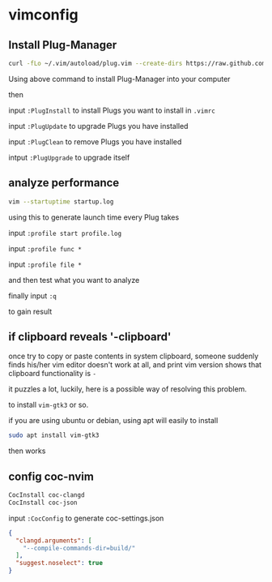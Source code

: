 # vimconfig

## Install Plug-Manager

```sh
curl -fLo ~/.vim/autoload/plug.vim --create-dirs https://raw.github.com/junegunn/vim-plug/master/plug.vim
```

Using above command to install Plug-Manager into your computer

then

input `:PlugInstall` to install Plugs you want to install in `.vimrc`

input `:PlugUpdate` to upgrade Plugs you have installed

input `:PlugClean` to remove Plugs you have installed

intput `:PlugUpgrade` to upgrade itself

## analyze performance

```sh
vim --startuptime startup.log
```

using this to generate launch time every Plug takes

input `:profile start profile.log`

input `:profile func *`

input `:profile file *`

and then test what you want to analyze

finally input `:q`

to gain result

## if clipboard reveals '-clipboard'

once try to copy or paste contents in system clipboard, someone suddenly finds his/her vim editor doesn't work at all, and print vim version shows that clipboard functionality is `-`

it puzzles a lot, luckily, here is a possible way of resolving this problem.

to install `vim-gtk3` or so.

if you are using ubuntu or debian, using apt will easily to install

```sh
sudo apt install vim-gtk3
```

then works

## config coc-nvim

```sh
CocInstall coc-clangd
CocInstall coc-json
```
input `:CocConfig` to generate coc-settings.json

```json
{
  "clangd.arguments": [
    "--compile-commands-dir=build/"
  ],
  "suggest.noselect": true
}
```

